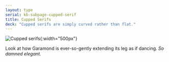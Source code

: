 ```yaml
---
layout: type
serial: kb-subpage-cupped-serif
title: Cupped Serifs
deck: "Cupped serifs are simply curved rather than flat."
---
```


![Cupped serifs]({{site.url}}/svg/type-trivia/cupped-serifs.svg "Cupped Serifs"){:width="500px"}

Look at how Garamond is ever-so-gently extending its leg as if dancing. *So damned elegant.*
